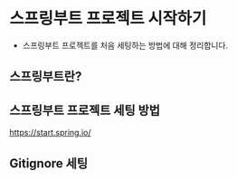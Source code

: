 # 스프링부트 프로젝트 시작하기
- 스프링부트 프로젝트를 처음 세팅하는 방법에 대해 정리합니다.

## 스프링부트란?

## 스프링부트 프로젝트 세팅 방법
https://start.spring.io/


## Gitignore 세팅
